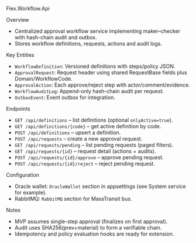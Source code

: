 Flex.Workflow.Api

Overview
- Centralized approval workflow service implementing maker–checker with hash-chain audit and outbox.
- Stores workflow definitions, requests, actions and audit logs.

Key Entities
- `WorkflowDefinition`: Versioned definitions with steps/policy JSON.
- `ApprovalRequest`: Request header using shared RequestBase fields plus Domain/WorkflowCode.
- `ApprovalAction`: Each approve/reject step with actor/comment/evidence.
- `WorkflowAuditLog`: Append-only hash-chain audit per request.
- `OutboxEvent`: Event outbox for integration.

Endpoints
- `GET /api/definitions` – list definitions (optional `onlyActive=true`).
- `GET /api/definitions/{code}` – get active definition by code.
- `POST /api/definitions` – upsert a definition.
- `POST /api/requests` – create a new approval request.
- `GET /api/requests/pending` – list pending requests (paged filters).
- `GET /api/requests/{id}` – request detail (actions + audits).
- `POST /api/requests/{id}/approve` – approve pending request.
- `POST /api/requests/{id}/reject` – reject pending request.

Configuration
- Oracle wallet: `OracleWallet` section in appsettings (see System service for example).
- RabbitMQ: `RabbitMQ` section for MassTransit bus.

Notes
- MVP assumes single-step approval (finalizes on first approval).
- Audit uses SHA256(prev+material) to form a verifiable chain.
- Idempotency and policy evaluation hooks are ready for extension.

